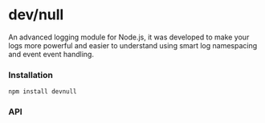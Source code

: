 # dev/null

An advanced logging module for Node.js, it was developed to make your logs more
powerful and easier to understand using smart log namespacing and event event
handling.

### Installation

```
npm install devnull
```

### API


